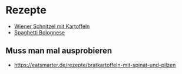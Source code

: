# Rezepte

- [Wiener Schnitzel mit Kartoffeln](wiener_schnitzel_mit_kartoffeln.md)
- [Spaghetti Bolognese](spaghetti-bolognese.md)

## Muss man mal ausprobieren

- <https://eatsmarter.de/rezepte/bratkartoffeln-mit-spinat-und-pilzen>
